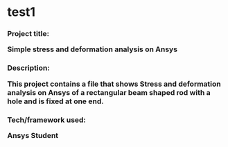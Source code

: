 # test1
<h3>Project title:
 <p>Simple stress and deformation analysis on Ansys</p>

<h3>Description:
<p>This project contains a file that shows Stress and deformation analysis on Ansys of a rectangular beam shaped rod with a hole and is fixed at one end. </p>

<h3>Tech/framework used:
<p>Ansys Student </p>

